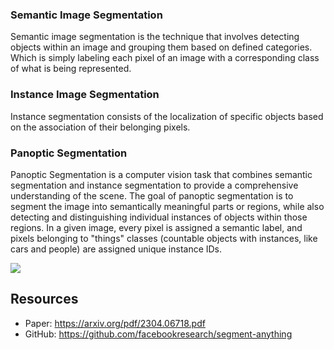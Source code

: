 ### Semantic Image Segmentation

Semantic image segmentation is the technique that involves detecting objects within an image and grouping them based on defined categories. Which is simply labeling each pixel of an image with a corresponding class of what is being represented.
### Instance Image Segmentation

Instance segmentation consists of the localization of specific objects based on the association of their belonging pixels. 
### Panoptic Segmentation

Panoptic Segmentation is a computer vision task that combines semantic segmentation and instance segmentation to provide a comprehensive understanding of the scene. The goal of panoptic segmentation is to segment the image into semantically meaningful parts or regions, while also detecting and distinguishing individual instances of objects within those regions. In a given image, every pixel is assigned a semantic label, and pixels belonging to "things" classes (countable objects with instances, like cars and people) are assigned unique instance IDs.

![](https://production-media.paperswithcode.com/thumbnails/task/task-0000000895-b36c6778.jpg)
## Resources
- Paper: https://arxiv.org/pdf/2304.06718.pdf
- GitHub: https://github.com/facebookresearch/segment-anything